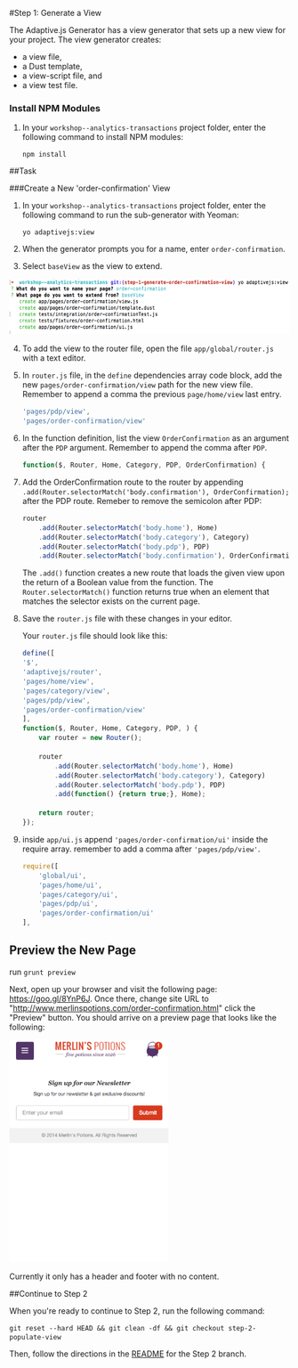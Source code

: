 #Step 1: Generate a View

The Adaptive.js Generator has a view generator that sets up a new view for your project. The view generator creates:
* a view file,
* a Dust template,
* a view-script file, and
* a view test file.

### Install NPM Modules

1. In your `workshop--analytics-transactions` project folder, enter the following command to install NPM modules:

    ```
    npm install
    ```

##Task

###Create a New 'order-confirmation' View

1. In your `workshop--analytics-transactions` project folder, enter the following command to run the sub-generator with Yeoman:

    ```
    yo adaptivejs:view
    ```

2. When the generator prompts you for a name, enter `order-confirmation`.
3. Select `baseView` as the view to extend.

<img src="https://raw.githubusercontent.com/mobify/workshop--analytics-transactions/step-1-generate-order-confirmation-view/static/img/view-generator.png?token=AKTX6iewrfDWmH-_qEhCBn71P2ufV7cdks5W1evuwA%3D%3D" height="100" />

4. To add the view to the router file, open the file `app/global/router.js` with a text editor.
5. In `router.js` file, in the `define` dependencies array code block, add the new `pages/order-confirmation/view` path for the new view file. Remember to append a comma the previous `page/home/view` last entry.

    ```javascript
    'pages/pdp/view',
    'pages/order-confirmation/view'

    ```

6. In the function definition, list the view `OrderConfirmation` as an argument after the `PDP` argument. Remember to append the comma after `PDP`.

    ```javascript
    function($, Router, Home, Category, PDP, OrderConfirmation) {
    ```


7. Add the OrderConfirmation route to the router by appending `.add(Router.selectorMatch('body.confirmation'), OrderConfirmation);` after the PDP route. Remeber to remove the semicolon after PDP:

    ```javascript
    router
        .add(Router.selectorMatch('body.home'), Home)
        .add(Router.selectorMatch('body.category'), Category)
        .add(Router.selectorMatch('body.pdp'), PDP)
        .add(Router.selectorMatch('body.confirmation'), OrderConfirmation);
    ```

    The `.add()` function creates a new route that loads the given view upon the return of a Boolean value from the function. The `Router.selectorMatch()` function returns true when an element that matches the selector exists on the current page.

8. Save the `router.js` file with these changes in your editor.

    Your `router.js` file should look like this:

    ```javascript
    define([
    '$',
    'adaptivejs/router',
    'pages/home/view',
    'pages/category/view',
    'pages/pdp/view',
    'pages/order-confirmation/view'
    ],
    function($, Router, Home, Category, PDP, ) {
        var router = new Router();

        router
            .add(Router.selectorMatch('body.home'), Home)
            .add(Router.selectorMatch('body.category'), Category)
            .add(Router.selectorMatch('body.pdp'), PDP)
            .add(function() {return true;}, Home);

        return router;
    });
    ```

9. inside `app/ui.js` append `'pages/order-confirmation/ui'` inside the require array. remember to add a comma after `'pages/pdp/view'`.
    
    ```javascript
    require([
        'global/ui',
        'pages/home/ui',
        'pages/category/ui',
        'pages/pdp/ui',
        'pages/order-confirmation/ui'
    ],
    ```

## Preview the New Page

run `grunt preview`

Next, open up your browser and visit the following page: https://goo.gl/8YnP6J. Once there, change site URL to "http://www.merlinspotions.com/order-confirmation.html" click the "Preview" button. You should arrive on a preview page that looks like the following:

<img src="https://raw.githubusercontent.com/mobify/workshop--analytics-transactions/step-1-generate-order-confirmation-view/static/img/merlin-empty-page.png?token=AKTX6j-YAtDX5Mq_ya2KyDJo8QhzDKklks5W1evYwA%3D%3D"  height="400"/>

Currently it only has a header and footer with no content.

##Continue to Step 2

When you're ready to continue to Step 2, run the following command:

```
git reset --hard HEAD && git clean -df && git checkout step-2-populate-view
```

Then, follow the directions in the [README](TODO) for the Step 2 branch.
